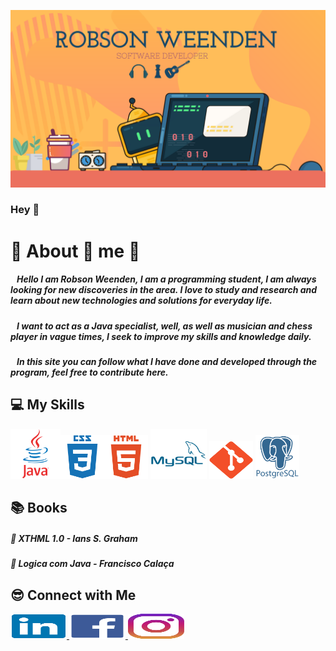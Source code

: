 
![Robson Weenden profile](https://github.com/RobWeenden/RobWeenden/blob/main/img/capa_github.png)

### Hey 👋

# :see_no_evil: About :speak_no_evil: me :hear_no_evil:
##### &nbsp;&nbsp;&nbsp;Hello I am Robson Weenden, I am a programming student, I am always looking for new discoveries in the area. I love to study and research and learn about new technologies and solutions for everyday life. 
##### &nbsp;&nbsp;&nbsp;I want to act as a Java specialist, well, as well as musician and chess player in vague times, I seek to improve my skills and knowledge daily.
##### &nbsp;&nbsp;&nbsp;In this site you can follow what I have done and developed through the program, feel free to contribute here.

##  :computer: My Skills 
<img src="https://github.com/RobWeenden/RobWeenden/blob/main/img/java-original-wordmark.svg" height="80" width="80"><img src="https://github.com/RobWeenden/RobWeenden/blob/main/img/css3-plain-wordmark.svg" height="70" width="70"><img src="https://github.com/RobWeenden/RobWeenden/blob/main/img/html5-plain-wordmark.svg" height="70" width="70">
<img src="https://github.com/RobWeenden/RobWeenden/blob/main/img/mysql-plain-wordmark.svg" height="80" width="90">
<img src="https://github.com/RobWeenden/RobWeenden/blob/main/img/git-original.svg" height="60" width="70">
<img src="https://github.com/RobWeenden/RobWeenden/blob/main/img/postgresql-plain-wordmark.svg" width="70">

## :books: Books
##### :dart: XTHML 1.0 - Ians S. Graham
##### :dart: Logica com Java - Francisco Calaça

## :sunglasses: Connect with Me 

<a href="https://www.linkedin.com/in/robsonweenden/">
<img aling="center" alt="Robson Weenden" height="40" width="90" src="https://raw.githubusercontent.com/devicons/devicon/master/icons/linkedin/linkedin-plain.svg" style="max-width:100%;">
</a>
<a href="https://www.facebook.com/robson.weenden">
<img aling="center" alt="Robson Weenden" height="40" width="90" src="https://github.com/RobWeenden/RobWeenden/blob/main/img/facebook-plain.svg" style="max-width:100%;">
</a>
<a href="https://www.instagram.com/rob_weenden/">
<img aling="center" alt="Robson Weenden" height="40" width="90" src="https://github.com/RobWeenden/RobWeenden/blob/main/img/instagram.svg" style="max-width:100%;">
</a>
<!--
**RobWeenden/RobWeenden** is a ✨ _special_ ✨ repository because its `README.md` (this file) appears on your GitHub profile.

Here are some ideas to get you started:

- 🔭 I’m currently working on ...
- 🌱 I’m currently learning ...
- 👯 I’m looking to collaborate on ...
- 🤔 I’m looking for help with ...
- 💬 Ask me about ...
- 📫 How to reach me: ...
- 😄 Pronouns: ...
- ⚡ Fun fact: ...
-->
